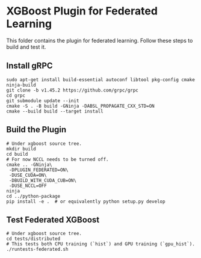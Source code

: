 XGBoost Plugin for Federated Learning
=====================================

This folder contains the plugin for federated learning. Follow these steps to build and test it.

Install gRPC
------------
```shell
sudo apt-get install build-essential autoconf libtool pkg-config cmake ninja-build
git clone -b v1.45.2 https://github.com/grpc/grpc
cd grpc
git submodule update --init
cmake -S . -B build -GNinja -DABSL_PROPAGATE_CXX_STD=ON
cmake --build build --target install
```

Build the Plugin
----------------
```shell
# Under xgboost source tree.
mkdir build
cd build
# For now NCCL needs to be turned off.
cmake .. -GNinja\
 -DPLUGIN_FEDERATED=ON\
 -DUSE_CUDA=ON\
 -DBUILD_WITH_CUDA_CUB=ON\
 -DUSE_NCCL=OFF
ninja
cd ../python-package
pip install -e .  # or equivalently python setup.py develop
```

Test Federated XGBoost
----------------------
```shell
# Under xgboost source tree.
cd tests/distributed
# This tests both CPU training (`hist`) and GPU training (`gpu_hist`).
./runtests-federated.sh
```
